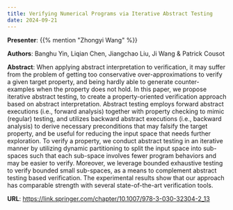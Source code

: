```yaml
---
title: Verifying Numerical Programs via Iterative Abstract Testing
date: 2024-09-21
---
```


**Presenter**: {{% mention "Zhongyi Wang" %}}

**Authors**: Banghu Yin, Liqian Chen, Jiangchao Liu, Ji Wang & Patrick Cousot 

**Abstract**: When applying abstract interpretation to verification, it may suffer from the problem of getting too conservative over-approximations to verify a given target property, and being hardly able to generate counter-examples when the property does not hold. In this paper, we propose iterative abstract testing, to create a property-oriented verification approach based on abstract interpretation. Abstract testing employs forward abstract executions (i.e., forward analysis) together with property checking to mimic (regular) testing, and utilizes backward abstract executions (i.e., backward analysis) to derive necessary preconditions that may falsify the target property, and be useful for reducing the input space that needs further exploration. To verify a property, we conduct abstract testing in an iterative manner by utilizing dynamic partitioning to split the input space into sub-spaces such that each sub-space involves fewer program behaviors and may be easier to verify. Moreover, we leverage bounded exhaustive testing to verify bounded small sub-spaces, as a means to complement abstract testing based verification. The experimental results show that our approach has comparable strength with several state-of-the-art verification tools.

**URL**: https://link.springer.com/chapter/10.1007/978-3-030-32304-2_13
